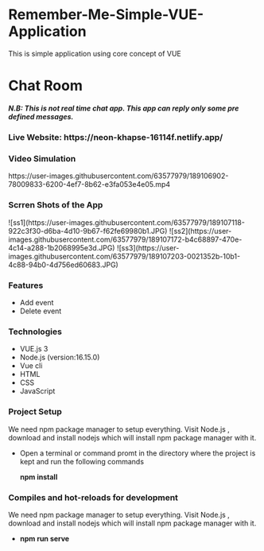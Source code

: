 # Remember-Me-Simple-VUE-Application
This is simple application using core concept of VUE
<h1>Chat Room</h1>

<h5 style style="color:red;">N.B: This is not real time chat app. This app can reply only some pre defined messages.</h5>
<h3>Live Website: https://neon-khapse-16114f.netlify.app/</h3>
<h3>Video Simulation</h3>
https://user-images.githubusercontent.com/63577979/189106902-78009833-6200-4ef7-8b62-e3fa053e4e05.mp4

<h3>Scrren Shots of the App</h3>
![ss1](https://user-images.githubusercontent.com/63577979/189107118-922c3f30-d6ba-4d10-9b67-f62fe69980b1.JPG)
![ss2](https://user-images.githubusercontent.com/63577979/189107172-b4c68897-470e-4c14-a288-1b2068995e3d.JPG)
![ss3](https://user-images.githubusercontent.com/63577979/189107203-0021352b-10b1-4c88-94b0-4d756ed60683.JPG)

<h3>Features</h3>
<ul>
  <li>Add event</li>
  <li>Delete event</li>
</ul>


<h3>Technologies</h3>
<ul>
  <li>VUE.js 3</li>
  <li>Node.js (version:16.15.0)</li>
  <li>Vue cli</li>
  <li>HTML</li>
  <li>CSS</li>
  <li>JavaScript</li>
</ul>

<h3>Project Setup</h3>
<p>We need npm package manager to setup everything. Visit Node.js , download and install nodejs which will install npm package manager with it.</p>
<ul>
  <li>Open a terminal or command promt in the directory where the project is kept and run the following commands</li>
  <p><b>npm install</b><p/>
</ul>

<h3>Compiles and hot-reloads for development</h3>
<p>We need npm package manager to setup everything. Visit Node.js , download and install nodejs which will install npm package manager with it.</p>
<ul>
  <li><p><b>npm run serve</b><p/></li>
</ul>


